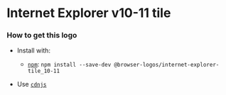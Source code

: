 # Internet Explorer v10-11 tile

### How to get this logo

* Install with:
  * [`npm`](https://www.npmjs.com/): `npm install --save-dev @browser-logos/internet-explorer-tile_10-11`

* Use [`cdnjs`](https://cdnjs.com/libraries/browser-logos)
